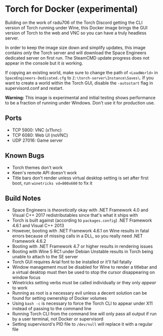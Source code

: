 Torch for Docker (experimental)
===============================

Building on the work of radu706 of the Torch Discord getting the CLI version of Torch running under Wine, this Docker image brings the GUI version of Torch to the web and VNC so you can have a truly headless server.

In order to keep the image size down and simplify updates, this image contains *only* the Torch server and will download the Space Engineers dedicated server on first run. The SteamCMD update progress does not appear in the console but it *is* working.

If copying an existing world, make sure to change the path of `<LoadWorld>` in `SpaceEngineers-Dedicated.cfg` to `Z:\torch-server\Instance\Saves\`. If you want to create a world within the Torch GUI, disable the `-autostart` flag in supervisord.conf and restart.

**Warning:** This image is experimental and initial testing shows performance to be a fraction of running under Windows. Don't use it for production use.

Ports
-----
* TCP 5900: VNC (x11vnc)
* TCP 6080: Web UI (noVNC)
* UDP 27016: Game server

Known Bugs
----------
* Torch themes don't work
* Keen's remote API doesn't work
* Title bars don't render unless virtual desktop setting is set after first boot, run `winetricks vd=800x600` to fix it

Build Notes
-----------
* Space Engineers is *theoretically* okay with .NET Framework 4.0 and Visual C++ 2017 redistributables since that's what it ships with
* Torch is built against (according to `packages.config`) .NET Framework 4.6.1 and Visual C++ 2013
* However, booting with .NET Framework 4.6.1 on Wine results in fatal errors because of missing calls in a DLL, so you really need .NET Framework 4.6.2
* Booting with .NET Framework 4.7 or higher results in rendering issues
* Booting with Wine 5 RC1 under Debian Unstable results in Torch being unable to attach to the SE server
* Torch GUI requires Arial font to be installed or it'll fail fatally
* Window management must be disabled for Wine to render a titlebar and a virtual desktop must then be used to stop the cursor disappearing on window focus
* Winetricks setting verbs must be called individually or they only *appear* to work
* Running as root is a necessary evil unless a decent solution can be found for setting ownership of Docker volumes
* Using `bash -c` is necessary to force the Torch CLI to appear under X11 instead of passing to the command line
* Running Torch CLI from the command line will only pass all output if run by a user terminal, not Docker or supervisord
* Setting supervisord's PID file to `/dev/null` will replace it with a regular file